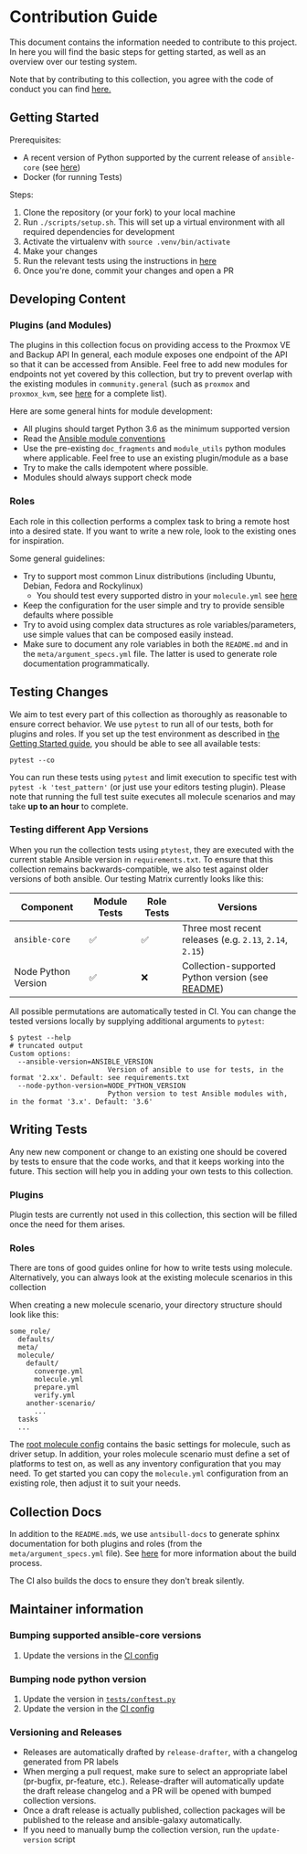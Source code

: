 # Contribution Guide

This document contains the information needed to contribute to this project.
In here you will find the basic steps for getting started, as well as an overview over our testing system.

Note that by contributing to this collection, you agree with the code of conduct you can find [here.](/CODE_OF_CONDUCT.md)

## Getting Started

Prerequisites:

- A recent version of Python supported by the current release of `ansible-core` (see [here](https://docs.ansible.com/ansible/latest/installation_guide/intro_installation.html#control-node-requirements))
- Docker (for running Tests)

Steps:

1. Clone the repository (or your fork) to your local machine
2. Run `./scripts/setup.sh`. This will set up a virtual environment with all required dependencies for development
3. Activate the virtualenv with `source .venv/bin/activate`
4. Make your changes
5. Run the relevant tests using the instructions in [here](#testing-changes)
6. Once you're done, commit your changes and open a PR

## Developing Content

### Plugins (and Modules)

The plugins in this collection focus on providing access to the Proxmox VE and Backup API
In general, each module exposes one endpoint of the API so that it can be accessed from Ansible.
Feel free to add new modules for endpoints not yet covered by this collection, but try to prevent
overlap with the existing modules in `community.general` (such as `proxmox` and `proxmox_kvm`, see [here](https://docs.ansible.com/ansible/latest/collections/community/general/index.html#plugin-index) for a complete list).

Here are some general hints for module development:

- All plugins should target Python 3.6 as the minimum supported version
- Read the [Ansible module conventions](https://docs.ansible.com/ansible/latest/dev_guide/developing_modules_best_practices.html)
- Use the pre-existing `doc_fragments` and `module_utils` python modules where applicable. Feel free to use an existing plugin/module as a base
- Try to make the calls idempotent where possible.
- Modules should always support check mode

### Roles

Each role in this collection performs a complex task to bring a remote host into a desired state.
If you want to write a new role, look to the existing ones for inspiration.

Some general guidelines:

- Try to support most common Linux distributions (including Ubuntu, Debian, Fedora and Rockylinux)
    - You should test every supported distro in your `molecule.yml` see [here](#roles-2)
- Keep the configuration for the user simple and try to provide sensible defaults where possible
- Try to avoid using complex data structures as role variables/parameters, use simple values that can be composed easily instead.
- Make sure to document any role variables in both the `README.md` and in the `meta/argument_specs.yml` file.
  The latter is used to generate role documentation programmatically.

## Testing Changes

We aim to test every part of this collection as thoroughly as reasonable to ensure correct behavior.
We use `pytest` to run all of our tests, both for plugins and roles.
If you set up the test environment as described in [the Getting Started guide](#getting-started), you should be able to see all available tests:

`pytest --co`

You can run these tests using `pytest` and limit execution to specific test with `pytest -k 'test_pattern'` (or just use your editors testing plugin).
Please note that running the full test suite executes all molecule scenarios and may take **up to an hour** to complete.

### Testing different App Versions

When you run the collection tests using `ptytest`, they are executed with the current stable Ansible version in `requirements.txt`.
To ensure that this collection remains backwards-compatible, we also test against older versions of both ansible.
Our testing Matrix currently looks like this:

| Component | Module Tests | Role Tests | Versions |
|-----------|--------------|------------|----------|
| `ansible-core` | ✅ | ✅ | Three most recent releases (e.g. `2.13`, `2.14`, `2.15`) |
| Node Python Version | ✅ | ❌ | Collection-supported Python version (see [README](./README.md))

All possible permutations are automatically tested in CI.
You can change the tested versions locally by supplying additional arguments to `pytest`:

```
$ pytest --help
# truncated output
Custom options:
  --ansible-version=ANSIBLE_VERSION
                        Version of ansible to use for tests, in the format '2.xx'. Default: see requirements.txt
  --node-python-version=NODE_PYTHON_VERSION
                        Python version to test Ansible modules with, in the format '3.x'. Default: '3.6'
```

## Writing Tests

Any new new component or change to an existing one should be covered by tests to ensure that the code works, and that it keeps working into the future.
This section will help you in adding your own tests to this collection.

### Plugins

Plugin tests are currently not used in this collection, this section will be filled once the need for them arises.

### Roles

There are tons of good guides online for how to write tests using molecule.
Alternatively, you can always look at the existing molecule scenarios in this collection

When creating a new molecule scenario, your directory structure should look like this:

```
some_role/
  defaults/
  meta/
  molecule/
    default/
      converge.yml
      molecule.yml
      prepare.yml
      verify.yml
    another-scenario/
      ...
  tasks
  ...
```

The [root molecule config](./.config/molecule/config.yml) contains the basic settings for molecule, such as driver setup.
In addition, your roles molecule scenario must define a set of platforms to test on, as well as any inventory configuration that you may need.
To get started you can copy the `molecule.yml` configuration from an existing role, then adjust it to suit your needs.

## Collection Docs

In addition to the `README.md`s, we use `antsibull-docs` to generate sphinx documentation for both plugins and roles (from the `meta/argument_specs.yml` file).
See [here](https://docs.ansible.com/ansible/latest/dev_guide/developing_collections_documenting.html) for more information about the build process.

The CI also builds the docs to ensure they don't break silently.

## Maintainer information

### Bumping supported ansible-core versions

1. Update the versions in the [CI config](./.circleci/config.yml)

### Bumping node python version

1. Update the version in [`tests/conftest.py`](./tests/conftest.py)
2. Update the version in the [CI config](./.circleci/config.yml)

### Versioning and Releases

- Releases are automatically drafted by `release-drafter`, with a changelog generated from PR labels
- When merging a pull request, make sure to select an appropriate label (pr-bugfix, pr-feature, etc.).
  Release-drafter will automatically update the draft release changelog and a PR will be opened with bumped collection versions.
- Once a draft release is actually published, collection packages will be published to the release and ansible-galaxy automatically.
- If you need to manually bump the collection version, run the `update-version` script
